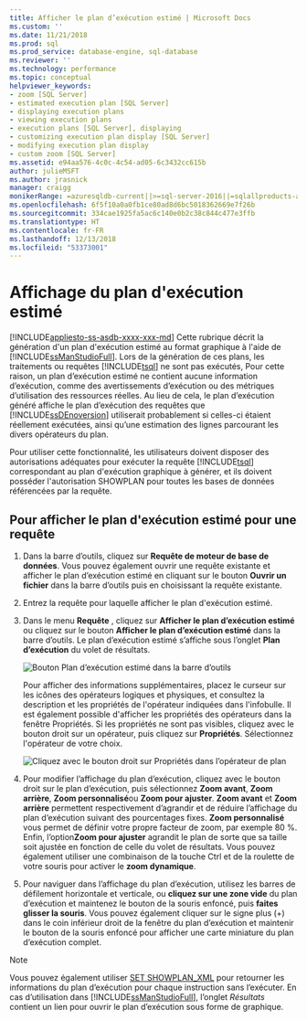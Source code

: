 ```yaml
---
title: Afficher le plan d’exécution estimé | Microsoft Docs
ms.custom: ''
ms.date: 11/21/2018
ms.prod: sql
ms.prod_service: database-engine, sql-database
ms.reviewer: ''
ms.technology: performance
ms.topic: conceptual
helpviewer_keywords:
- zoom [SQL Server]
- estimated execution plan [SQL Server]
- displaying execution plans
- viewing execution plans
- execution plans [SQL Server], displaying
- customizing execution plan display [SQL Server]
- modifying execution plan display
- custom zoom [SQL Server]
ms.assetid: e94aa576-4c0c-4c54-ad05-6c3432cc615b
author: julieMSFT
ms.author: jrasnick
manager: craigg
monikerRange: =azuresqldb-current||>=sql-server-2016||=sqlallproducts-allversions||>=sql-server-linux-2017||=azuresqldb-mi-current
ms.openlocfilehash: 6f5f10a0a0fb1ce80ad8d6bc5018362669e7f26b
ms.sourcegitcommit: 334cae1925fa5ac6c140e0b2c38c844c477e3ffb
ms.translationtype: HT
ms.contentlocale: fr-FR
ms.lasthandoff: 12/13/2018
ms.locfileid: "53373001"
---
```

# <a name="display-the-estimated-execution-plan"></a>Affichage du plan d'exécution estimé
[!INCLUDE[appliesto-ss-asdb-xxxx-xxx-md](../../includes/appliesto-ss-asdb-xxxx-xxx-md.md)]
  Cette rubrique décrit la génération d'un plan d'exécution estimé au format graphique à l'aide de [!INCLUDE[ssManStudioFull](../../includes/ssmanstudiofull-md.md)]. Lors de la génération de ces plans, les traitements ou requêtes [!INCLUDE[tsql](../../includes/tsql-md.md)] ne sont pas exécutés, Pour cette raison, un plan d’exécution estimé ne contient aucune information d’exécution, comme des avertissements d’exécution ou des métriques d’utilisation des ressources réelles. Au lieu de cela, le plan d’exécution généré affiche le plan d’exécution des requêtes que [!INCLUDE[ssDEnoversion](../../includes/ssdenoversion-md.md)] utiliserait probablement si celles-ci étaient réellement exécutées, ainsi qu’une estimation des lignes parcourant les divers opérateurs du plan.  
  
 Pour utiliser cette fonctionnalité, les utilisateurs doivent disposer des autorisations adéquates pour exécuter la requête [!INCLUDE[tsql](../../includes/tsql-md.md)] correspondant au plan d'exécution graphique à générer, et ils doivent posséder l'autorisation SHOWPLAN pour toutes les bases de données référencées par la requête.  
  
## <a name="to-display-the-estimated-execution-plan-for-a-query"></a>Pour afficher le plan d'exécution estimé pour une requête  
  
1.  Dans la barre d’outils, cliquez sur **Requête de moteur de base de données**. Vous pouvez également ouvrir une requête existante et afficher le plan d’exécution estimé en cliquant sur le bouton **Ouvrir un fichier** dans la barre d’outils puis en choisissant la requête existante.  
  
2.  Entrez la requête pour laquelle afficher le plan d'exécution estimé.  
  
3.  Dans le menu **Requête** , cliquez sur **Afficher le plan d’exécution estimé** ou cliquez sur le bouton **Afficher le plan d’exécution estimé** dans la barre d’outils. Le plan d’exécution estimé s’affiche sous l’onglet **Plan d’exécution** du volet de résultats. 

    ![Bouton Plan d’exécution estimé dans la barre d’outils](../../relational-databases/performance/media/estimatedexecplantoolbar.png "Bouton Plan d’exécution estimé dans la barre d’outils")    

    Pour afficher des informations supplémentaires, placez le curseur sur les icônes des opérateurs logiques et physiques, et consultez la description et les propriétés de l'opérateur indiquées dans l'infobulle. Il est également possible d'afficher les propriétés des opérateurs dans la fenêtre Propriétés. Si les propriétés ne sont pas visibles, cliquez avec le bouton droit sur un opérateur, puis cliquez sur **Propriétés**. Sélectionnez l'opérateur de votre choix.  

    ![Cliquez avec le bouton droit sur Propriétés dans l’opérateur de plan](../../relational-databases/performance/media/planproperties.png "Cliquez avec le bouton droit sur Propriétés dans l’opérateur de plan")    
  
4.  Pour modifier l’affichage du plan d’exécution, cliquez avec le bouton droit sur le plan d’exécution, puis sélectionnez **Zoom avant**, **Zoom arrière**, **Zoom personnalisé**ou **Zoom pour ajuster**. **Zoom avant** et **Zoom arrière** permettent respectivement d’agrandir et de réduire l’affichage du plan d’exécution suivant des pourcentages fixes. **Zoom personnalisé** vous permet de définir votre propre facteur de zoom, par exemple 80 %. Enfin, l’option**Zoom pour ajuster** agrandit le plan de sorte que sa taille soit ajustée en fonction de celle du volet de résultats. Vous pouvez également utiliser une combinaison de la touche Ctrl et de la roulette de votre souris pour activer le **zoom dynamique**.  

5.  Pour naviguer dans l’affichage du plan d’exécution, utilisez les barres de défilement horizontale et verticale, ou **cliquez sur une zone vide** du plan d’exécution et maintenez le bouton de la souris enfoncé, puis **faites glisser la souris**. Vous pouvez également cliquer sur le signe plus (+) dans le coin inférieur droit de la fenêtre du plan d’exécution et maintenir le bouton de la souris enfoncé pour afficher une carte miniature du plan d’exécution complet.
 
> [!NOTE] 
> Vous pouvez également utiliser [SET SHOWPLAN_XML](../../t-sql/statements/set-showplan-xml-transact-sql.md) pour retourner les informations du plan d’exécution pour chaque instruction sans l’exécuter. En cas d’utilisation dans [!INCLUDE[ssManStudioFull](../../includes/ssmanstudiofull-md.md)], l’onglet *Résultats* contient un lien pour ouvrir le plan d’exécution sous forme de graphique.   
